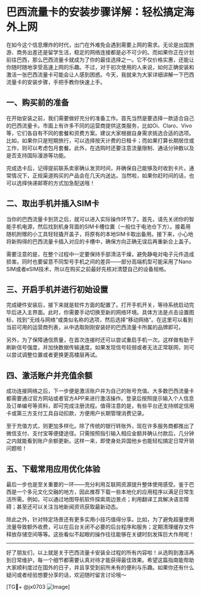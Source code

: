 # 巴西流量卡的安装步骤详解：轻松搞定海外上网

在如今这个信息爆炸的时代，出门在外难免会遇到需要上网的需求。无论是出国旅游、商务出差还是留学生活，稳定的网络连接都是必不可少的。而如果你正在计划前往巴西，那么巴西流量卡就成为了你的最佳选择之一。它不仅价格实惠，还能让你随时随地享受高速上网的乐趣。不过，对于初次使用的人来说，如何正确安装和激活一张巴西流量卡可能会让人感到困惑。今天，我就来为大家详细讲解一下巴西流量卡的安装步骤，手把手教你快速上手。

## 一、购买前的准备

在开始安装之前，我们需要做好充分的准备工作。首先当然是要选择一款适合自己的巴西流量卡。市面上有许多不同的运营商提供这类服务，比如Oi、Claro、Vivo等，它们各自有不同的套餐和资费方案。建议大家根据自身需求挑选合适的选项。比如，如果你只是短期旅行，可以选择按天计费的日租卡；而如果打算长期居住或工作，则可以考虑包月套餐。此外，在选购时还要注意流量限制、通话分钟数以及是否支持国际漫游等功能。

完成选卡后，记得提前联系卖家确认发货时间，并确保自己能够及时收到卡片。通常情况下，正规渠道购买的产品会在几天内送达。当然啦，如果你赶时间的话，也可以选择快递邮寄的方式加急配送哦！

## 二、取出手机并插入SIM卡

当你的巴西流量卡到货之后，就可以进入实际操作环节了。首先，请先关闭你的智能手机电源，然后找到机身背面的SIM卡槽位置（一般位于电池仓下方）。接着用随机附赠的小工具轻轻撬开盖子，将原有的本地SIM卡取出备用。接下来，小心地将新购得的巴西流量卡插入对应的卡槽中，确保方向正确无误后再重新合上盖子。

需要注意的是，在整个过程中一定要保持手部清洁干燥，避免静电对电子元件造成损害。同时也要留意不同型号手机之间的差异——部分高端机型可能采用了Nano SIM或者eSIM技术，所以在购买之前最好先核对清楚自己的设备规格。

## 三、开启手机并进行初始设置

完成硬件安装后，接下来就是软件方面的配置了。打开手机开关，等待系统启动完毕后进入主界面。此时，你需要手动切换至新的网络环境。具体方法是点击设置图标，找到“无线与网络”或类似名称的选项，然后选择“移动网络”。在这里可以看到当前可用的运营商列表，从中选取刚刚安装好的巴西流量卡所属的品牌即可。

另外，为了保障通信质量，在首次连接时还可以尝试重启手机一次。这样做有助于刷新信号强度，并加快数据传输速度。如果发现信号较弱或者无法正常联网，则可以尝试调整位置或者更换更高楼层再试。

## 四、激活账户并充值余额

成功连接网络之后，下一步便是激活账户并为自己的账号充值。大多数巴西流量卡都需要通过官方网站或者官方APP来进行激活操作。登录后按照提示输入个人信息及订单编号等资料，即可完成注册流程。值得注意的是，有些平台还支持绑定信用卡或第三方支付工具自动扣款，方便用户长期管理消费记录。

至于充值方式，则更加多样化。除了传统的银行转账外，现在许多服务商都推出了微信支付、支付宝等便捷途径。只需按照指引输入相应金额并确认付款后，几分钟之内就能看到账户余额更新。这样一来，即使身处异国他乡也能轻松搞定日常开销问题啦！

## 五、下载常用应用优化体验

最后一步也是至关重要的一环——充分利用互联网资源提升整体使用感受。鉴于巴西是一个多元文化交融的地方，因此推荐下载一些本地化的应用程序以满足日常生活所需。例如，可以通过地图导航软件探索周边景点；利用翻译工具解决语言障碍；甚至还可以关注当地新闻资讯获取最新动态。

除此之外，针对特定场景还有更多实用小技巧值得分享。比如，为了避免超量使用流量导致额外收费，可以在后台关闭不必要的后台程序和服务；定期清理缓存文件释放存储空间等等。这些看似不起眼的操作往往能够在关键时刻发挥巨大作用呢！

---

好了朋友们，以上就是关于巴西流量卡安装全过程的所有内容啦！从选购到激活再到日常维护，每一个细节都需要认真对待才能获得最佳效果。希望这篇指南能帮助大家顺利度过在国外的日子，并且享受到前所未有的便利与乐趣。如果你还有什么疑问或者经验想要分享的话，欢迎随时留言讨论哦～

[TG💪+ @jx0703 ![Image](https://github.com/user-attachments/assets/dbca1d08-cadb-493c-b0ec-ad6f7a83f270)]
